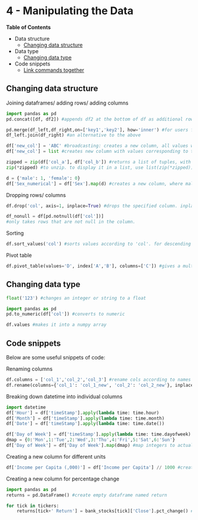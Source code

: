
# 4 - Manipulating the Data

__Table of Contents__
 * Data structure
    - [Changing data structure](#structure)
 * Data type
    - [Changing data type](#type)
 * Code snippets 
    - [Link commands together](#link)


<a id="structure"></a> 
## Changing data structure

Joining dataframes/ adding rows/ adding columns
```python
import pandas as pd
pd.concat([df, df2]) #appends df2 at the bottom of df as additional rows. to have labels, include labels as a list to keys. to append as new columns instead of rows, include axis=1 like so: pd.concat([df,df2], axis=1, keys=[tablename1, tablename2])

pd.merge(df_left,df_right,on=['key1','key2'], how='inner') #for users familiar with sql method of merging
df_left.join(df_right) #an alternative to the above

df['new_col'] = 'ABC' #broadcasting: creates a new column, all values will be 'ABC'. 
df['new_col'] = list #creates new column with values corresponding to the list.

zipped = zip(df['col_a'], df['col_b']) #returns a list of tuples, with values from col_a and col_b. to display in a list, use list(zip(df['col_a'], df['col_b']))
zip(*zipped) #to unzip. to display it in a list, use list(zip(*zipped))

d = {'male': 1, 'female': 0}
df['Sex_numerical'] = df['Sex'].map(d) #creates a new column, where male is represented by 1, and female by 0.

```

Dropping rows/ columns
```python
df.drop('col', axis=1, inplace=True) #drops the specified column. inplace=True automatically saves it to df without an additional step, axis=1 sets it as a column instead of row.

df_nonull = df[pd.notnull(df['col'])]
#only takes rows that are not null in the column.

```

Sorting
```python
df.sort_values('col') #sorts values according to 'col'. for descending order, include ascending=False like so: df.sort_values('col', ascending=False) 

```

Pivot table
```python
df.pivot_table(values='D', index['A','B'], columns=['C']) #gives a multi-index by columns A and B; takes C as the list of columns

```

<a id="type"></a> 
## Changing data type

```python
float('123') #changes an integer or string to a float

import pandas as pd
pd.to_numeric(df['col']) #converts to numeric

df.values #makes it into a numpy array

```

<a id="link"></a> 
## Code snippets

Below are some useful snippets of code:

Renaming columns

```python
df.columns = ['col_1','col_2','col_3'] #rename cols according to names in new list
df.rename(columns={'col_1': 'col_1_new', 'col_2': 'col_2_new'}, inplace=True) #rename specific columns - specify old names and new names. inplace=True automatically saves changes to df

```

Breaking down datetime into individual columns

```python
import datetime
df['Hour'] = df['timeStamp'].apply(lambda time: time.hour)
df['Month'] = df['timeStamp'].apply(lambda time: time.month)
df['Date'] = df['timeStamp'].apply(lambda time: time.date())

df['Day of Week'] = df['timeStamp'].apply(lambda time: time.dayofweek) #returns integers
dmap = {0:'Mon',1:'Tue',2:'Wed',3:'Thu',4:'Fri',5:'Sat',6:'Sun'}
df['Day of Week'] = df['Day of Week'].map(dmap) #map integers to actual day using dictionary

```
Creating a new column for different units

```python
df['Income per Capita (,000)'] = df['Income per Capita'] // 1000 #creates a new column in thousands

```

Creating a new column for percentage change

```python
import pandas as pd
returns = pd.DataFrame() #create empty dataframe named return

for tick in tickers:
    returns[tick+' Return'] = bank_stocks[tick]['Close'].pct_change() #creates new column, with the percentage change in Close

```